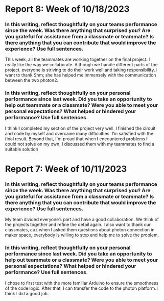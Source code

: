 # Report 8: Week of 10/18/2023

### In this writing, reflect thoughtfully on your teams performance since the week. Was there anything that surprised you? Are you grateful for assistance from a classmate or teammate? Is there anything that you can contribute that would improve the experience? Use full sentences.

This week, all the teammates are working together on the final project. I really like the way we collaborate. Although we handle different parts of the project, everyone is striving to do their work well and taking responsibility. I want to thank Shm; she has helped me immensely with the communication between the two photon2.

### In this writing, reflect thoughtfully on your personal performance since last week. Did you take an opportunity to help out teammate or a classmate? Were you able to meet your personal expectations? What helped or hindered your performance? Use full sentences.

I think I completed my section of the project very well. I finished the circuit and code by myself and overcame many difficulties. I’m satisfied with the final result. Beyond that, I'm proud that when I encountered problems I could not solve on my own, I discussed them with my teammates to find a suitable solution

# Report 7: Week of 10/11/2023

### In this writing, reflect thoughtfully on your teams performance since the week. Was there anything that surprised you? Are you grateful for assistance from a classmate or teammate? Is there anything that you can contribute that would improve the experience? Use full sentences.

My team divided everyone’s part and have a good collaboration. We think of the projects together and refine the detail again. I also want to thank our classmates, cuz when I asked them questions about photon connection in maker space, everybody is willing to stop and help me to solve the problem.

### In this writing, reflect thoughtfully on your personal performance since last week. Did you take an opportunity to help out teammate or a classmate? Were you able to meet your personal expectations? What helped or hindered your performance? Use full sentences.

I chose to first test with the more familiar Arduino to ensure the smoothness of the code logic. After that, I can transfer the code to the photon platform. I think I did a good job.
